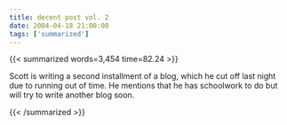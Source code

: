 ```yaml
---
title: decent post vol. 2
date: 2004-04-18 21:00:00
tags: ['summarized']
---
```


{{< summarized words=3,454 time=82.24 >}}

Scott is writing a second installment of a blog, which he cut off last night due to running out of time. He mentions that he has schoolwork to do but will try to write another blog soon.

{{< /summarized >}}